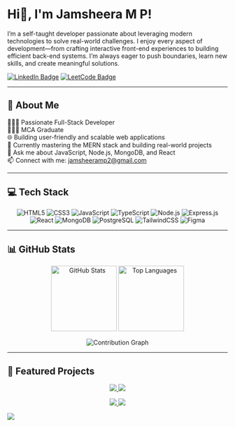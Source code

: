 # Hi👋, I'm Jamsheera M P!

I’m a self-taught developer passionate about leveraging modern technologies to solve real-world challenges. I enjoy every aspect of development—from crafting interactive front-end experiences to building efficient back-end systems. I’m always eager to push boundaries, learn new skills, and create meaningful solutions.  

[![LinkedIn Badge](https://img.shields.io/badge/LinkedIn-Connect-blue?logo=linkedin)](https://www.linkedin.com/in/jamsheera-mp/) 
[![LeetCode Badge](https://img.shields.io/badge/LeetCode-Profile-F79F1F?logo=leetcode&logoColor=white)](https://leetcode.com/u/jamsheeramp2/)

---

## 💫 About Me
👩🏻‍💻 Passionate Full-Stack Developer  
👩🏻‍🎓 MCA Graduate  
🌐 Building user-friendly and scalable web applications  
🚀 Currently mastering the MERN stack and building real-world projects  
💬 Ask me about JavaScript, Node.js, MongoDB, and React  
📫 Connect with me: [jamsheeramp2@gmail.com](mailto:jamsheeramp2@gmail.com)

---

## 💻 Tech Stack

<p align="center">
  <img alt="HTML5" src="https://img.shields.io/badge/HTML5-E34F26?style=for-the-badge&logo=html5&logoColor=white&animation=fade"/>
  <img alt="CSS3" src="https://img.shields.io/badge/CSS3-1572B6?style=for-the-badge&logo=css3&logoColor=white&animation=fade"/>
  <img alt="JavaScript" src="https://img.shields.io/badge/JavaScript-F7DF1E?style=for-the-badge&logo=javascript&logoColor=black&animation=fade"/>
  <img alt="TypeScript" src="https://img.shields.io/badge/TypeScript-3178C6?style=for-the-badge&logo=typescript&logoColor=white&animation=fade"/>
  <img alt="Node.js" src="https://img.shields.io/badge/Node.js-339933?style=for-the-badge&logo=node.js&logoColor=white&animation=fade"/>
  <img alt="Express.js" src="https://img.shields.io/badge/Express.js-000000?style=for-the-badge&logo=express&logoColor=white&animation=fade"/>
  <img alt="React" src="https://img.shields.io/badge/React-61DAFB?style=for-the-badge&logo=react&logoColor=black&animation=fade"/>
  <img alt="MongoDB" src="https://img.shields.io/badge/MongoDB-47A248?style=for-the-badge&logo=mongodb&logoColor=white&animation=fade"/>
  <img alt="PostgreSQL" src="https://img.shields.io/badge/PostgreSQL-4169E1?style=for-the-badge&logo=postgresql&logoColor=white&animation=fade"/>
  <img alt="TailwindCSS" src="https://img.shields.io/badge/TailwindCSS-06B6D4?style=for-the-badge&logo=tailwind-css&logoColor=white&animation=fade"/>
  <img alt="Figma" src="https://img.shields.io/badge/Figma-F24E1E?style=for-the-badge&logo=figma&logoColor=white&animation=fade"/>
</p>

---
## 📊 GitHub Stats

<p align="center">
  <!-- GitHub Stats -->
  <img alt="GitHub Stats" src="https://github-readme-stats.vercel.app/api?username=jamsheera-mp&show_icons=true&count_private=true&theme=radical" height="150"/>
  
  <!-- Top Languages -->
  <img alt="Top Languages" src="https://github-readme-stats.vercel.app/api/top-langs/?username=jamsheera-mp&theme=radical&layout=compact" height="150"/>
  
</p>

<p align="center">
  <!-- Contribution Graph -->
  <img alt="Contribution Graph" src="https://github-readme-activity-graph.vercel.app/graph?username=jamsheera-mp&theme=radical" />
</p>




---

## 🚀 Featured Projects

<p align="center">
  <a href="https://github.com/jamsheera-mp/Perfume-Castle--ecommerce-web-app">
    <img src="https://github-readme-stats.vercel.app/api/pin/?username=jamsheera-mp&repo=Perfume-Castle--ecommerce-web-app&theme=radical" />
  </a>
  <a href="https://github.com/jamsheera-mp/user-management-system">
    <img src="https://github-readme-stats.vercel.app/api/pin/?username=jamsheera-mp&repo=user-management-system&theme=radical" />
  </a>
</p>

<p align="center">
  <a href="https://github.com/jamsheera-mp/netflix-clone">
    <img src="https://github-readme-stats.vercel.app/api/pin/?username=jamsheera-mp&repo=netflix-clone&theme=radical" />
  </a>
  <a href="https://github.com/jamsheera-mp/OLX_CLONE">
    <img src="https://github-readme-stats.vercel.app/api/pin/?username=jamsheera-mp&repo=OLX_CLONE&theme=radical" />
  </a>
</p>

[![](https://visitcount.itsvg.in/api?id=jamsheera-mp&icon=0&color=0)](https://visitcount.itsvg.in)

